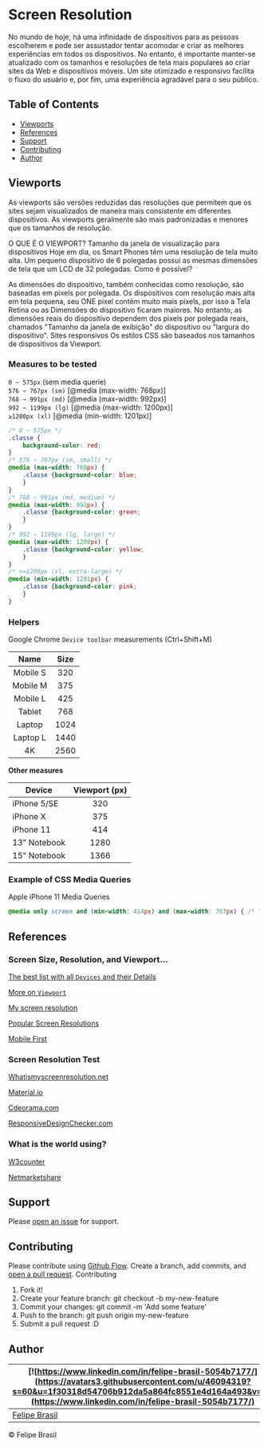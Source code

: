 # Screen Resolution

No mundo de hoje, há uma infinidade de dispositivos para as pessoas escolherem e pode ser assustador tentar acomodar e criar as melhores experiências em todos os dispositivos. No entanto, é importante manter-se atualizado com os tamanhos e resoluções de tela mais populares ao criar sites da Web e dispositivos móveis. Um site otimizado e responsivo facilita o fluxo do usuário e, por fim, uma experiência agradável para o seu público.

## Table of Contents

- [Viewports](#viewports)
- [References](#references)
- [Support](#support)
- [Contributing](#contributing)
- [Author](#author)

## Viewports

As viewports são versões reduzidas das resoluções que permitem que os sites sejam visualizados de maneira mais consistente em diferentes dispositivos. As viewports geralmente são mais padronizadas e menores que os tamanhos de resolução.

O QUE É O VIEWPORT?
Tamanho da janela de visualização para dispositivos
Hoje em dia, os Smart Phones têm uma resolução de tela muito alta. Um pequeno dispositivo de 6 polegadas possui as mesmas dimensões de tela que um LCD de 32 polegadas. Como é possível?

As dimensões do dispositivo, também conhecidas como resolução, são baseadas em pixels por polegada. Os dispositivos com resolução mais alta em tela pequena, seu ONE pixel contêm muito mais pixels, por isso a Tela Retina ou as Dimensões do dispositivo ficaram maiores. No entanto, as dimensões reais do dispositivo dependem dos pixels por polegada reais, chamados "Tamanho da janela de exibição" do dispositivo ou "largura do dispositivo". Sites responsivos Os estilos CSS são baseados nos tamanhos de dispositivos da Viewport.

### Measures to be tested

`0 ~ 575px` (sem media querie)<br>
`576 ~ 767px (sm)` [@media (max-width: 768px)]<br>
`768 ~ 991px (md)` [@media (max-width: 992px)]<br>
`992 ~ 1199px (lg)` [@media (max-width: 1200px)]<br>
`≥1200px (xl)` [@media (min-width: 1201px)]<br>

```css
/* 0 ~ 575px */
.classe {
    background-color: red;
}
/* 576 ~ 767px (sm, small) */
@media (max-width: 768px) {
    .classe {background-color: blue;
    }
}
/* 768 ~ 991px (md, medium) */
@media (max-width: 992px) {
    .classe {background-color: green;
    }
}
/* 992 ~ 1199px (lg, large) */
@media (max-width: 1200px) {
    .classe {background-color: yellow;
    }
}
/* >=1200px (xl, extra-large) */
@media (min-width: 1201px) {
    .classe {background-color: pink;
    }
}
```

### Helpers

Google Chrome `Device toolbar` measurements (Ctrl+Shift+M)

| Name | Size |
| :----: | :----: |
| Mobile S | 320 |
| Mobile M | 375 |
| Mobile L | 425 |
| Tablet | 768 |
| Laptop | 1024 |
| Laptop L | 1440 |
| 4K | 2560 |

**Other measures**

| Device | Viewport (px) |
| ------ | :-----: |
| iPhone 5/SE  | 320 |
| iPhone X     | 375 | 
| iPhone 11    | 414 |
| 13" Notebook | 1280 |
| 15" Notebook | 1366 |

### Example of CSS Media Queries

Apple iPhone 11 Media Queries

```css
@media only screen and (min-width: 414px) and (max-width: 767px) { /* Your Styles... */ }
```

## References

### Screen Size, Resolution, and Viewport...

[The best list with all `Devices` and their Details](https://yesviz.com/)

[More on `Viewport`](https://yesviz.com/viewport/)

[My screen resolution](https://pt.piliapp.com/what-is-my/screen-resolution/)

[Popular Screen Resolutions](https://mediag.com/blog/popular-screen-resolutions-designing-for-all/)

[Mobile First](https://blog.tecnospeed.com.br/mobile-first/)

### Screen Resolution Test

[Whatismyscreenresolution.net](http://whatismyscreenresolution.net/multi-screen-test)

[Material.io](https://material.io/resources/resizer/#device=window&width=1280)

[Cdeorama.com](http://www.codeorama.com/responsive/?u=uol.com.br)

[ResponsiveDesignChecker.com](https://www.responsivedesignchecker.com/checker.php)

### What is the world using?

[W3counter](https://www.w3counter.com/globalstats.php)

[Netmarketshare](https://netmarketshare.com/report.aspx?options=%7B%22filter%22%3A%7B%22%24and%22%3A%5B%7B%22deviceType%22%3A%7B%22%24in%22%3A%5B%22Desktop%2Flaptop%22%5D%7D%7D%5D%7D%2C%22dateLabel%22%3A%22Trend%22%2C%22attributes%22%3A%22share%22%2C%22group%22%3A%22browser%22%2C%22sort%22%3A%7B%22share%22%3A-1%7D%2C%22id%22%3A%22browsersDesktop%22%2C%22dateInterval%22%3A%22Monthly%22%2C%22dateStart%22%3A%222019-07%22%2C%22dateEnd%22%3A%222020-06%22%2C%22segments%22%3A%22-1000%22%2C%22plotKeys%22%3A%5B%7B%22browser%22%3A%22Chrome%22%7D%5D%7D)

## Support

Please [open an issue](https://github.com/felipebrasil8/readme-boilerplate/issues/new) for support.

## Contributing

Please contribute using [Github Flow](https://guides.github.com/introduction/flow/). Create a branch, add commits, and [open a pull request](https://github.com/felipebrasil8/readme-boilerplate/compare?expand=1).
Contributing

1. Fork it!
2. Create your feature branch: git checkout -b my-new-feature
3. Commit your changes: git commit -m 'Add some feature'
4. Push to the branch: git push origin my-new-feature
5. Submit a pull request :D

## Author

| [![https://www.linkedin.com/in/felipe-brasil-5054b7177/](https://avatars3.githubusercontent.com/u/46094319?s=60&u=1f30318d54706b912da5a864fc8551e4d164a493&v=4)](https://www.linkedin.com/in/felipe-brasil-5054b7177/) |
| ----------------------------------------------------------------------------------------------------------------------------------------------- |
| [Felipe Brasil](https://www.linkedin.com/in/felipe-brasil-5054b7177/)                                                                                                |

© Felipe Brasil
